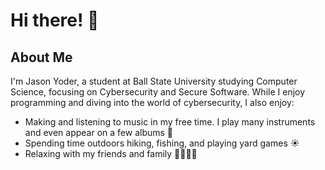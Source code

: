 <h1>Hi there! 👋</h1>

<h2>About Me</h2>
<p>I'm Jason Yoder, a student at Ball State University studying Computer Science, 
focusing on Cybersecurity and Secure Software. While I enjoy programming and diving into the world of cybersecurity, I also 
enjoy:</p>
<ul>
  <li>Making and listening to music in my free time. I play many instruments and even appear on a few albums 🎸</li>
  <li>Spending time outdoors hiking, fishing, and playing yard games ☀️</li>
  <li>Relaxing with my friends and family 👨‍👩‍👦‍👦</li>
</ul>
